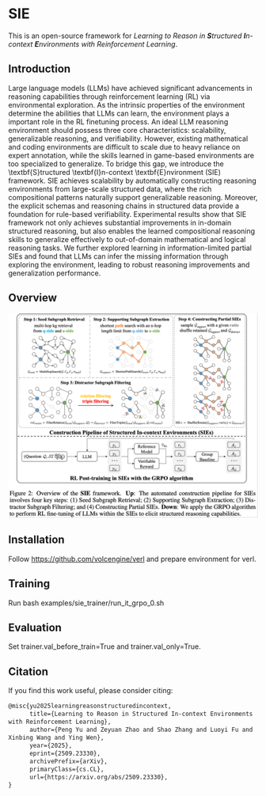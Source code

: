 # SIE

This is an open-source framework for *Learning to Reason in **S**tructured **I**n-context **E**nvironments with Reinforcement Learning*.


## Introduction
Large language models (LLMs) have achieved significant advancements in reasoning capabilities through reinforcement learning (RL) via environmental exploration. As the intrinsic properties of the environment determine the abilities that LLMs can learn, the environment plays a important role in the RL finetuning process. An ideal LLM reasoning environment should possess three core characteristics: scalability, generalizable reasoning, and verifiability. However, existing mathematical and coding environments are difficult to scale due to heavy reliance on expert annotation, while the skills learned in game-based environments are too specialized to generalize. To bridge this gap, we introduce the \textbf{S}tructured \textbf{I}n-context \textbf{E}nvironment (SIE) framework. SIE achieves scalability by automatically constructing reasoning environments from large-scale structured data, where the rich compositional patterns naturally support generalizable reasoning. Moreover, the explicit schemas and reasoning chains in structured data provide a foundation for rule-based verifiability. Experimental results show that SIE framework not only achieves substantial improvements in in-domain structured reasoning, but also enables the learned compositional reasoning skills to generalize effectively to out-of-domain mathematical and logical reasoning tasks. We further explored learning in information-limited partial SIEs and found that LLMs can infer the missing information through exploring the environment, leading to robust reasoning improvements and generalization performance.

## Overview
![](assets/SIE.png)

## Installation
Follow https://github.com/volcengine/verl and prepare environment for verl.

## Training
Run bash examples/sie_trainer/run_it_grpo_0.sh

## Evaluation 
Set trainer.val_before_train=True and trainer.val_only=True.

## Citation
If you find this work useful, please consider citing:
```
@misc{yu2025learningreasonstructuredincontext,
      title={Learning to Reason in Structured In-context Environments with Reinforcement Learning}, 
      author={Peng Yu and Zeyuan Zhao and Shao Zhang and Luoyi Fu and Xinbing Wang and Ying Wen},
      year={2025},
      eprint={2509.23330},
      archivePrefix={arXiv},
      primaryClass={cs.CL},
      url={https://arxiv.org/abs/2509.23330}, 
}
```